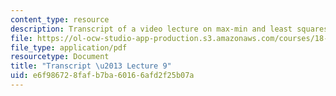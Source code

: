 ```yaml
---
content_type: resource
description: Transcript of a video lecture on max-min and least squares.
file: https://ol-ocw-studio-app-production.s3.amazonaws.com/courses/18-02-multivariable-calculus-fall-2007/e6f986728fafb7ba60166afd2f25b07a_18_022007L09.pdf
file_type: application/pdf
resourcetype: Document
title: "Transcript \u2013 Lecture 9"
uid: e6f98672-8faf-b7ba-6016-6afd2f25b07a
---
```

